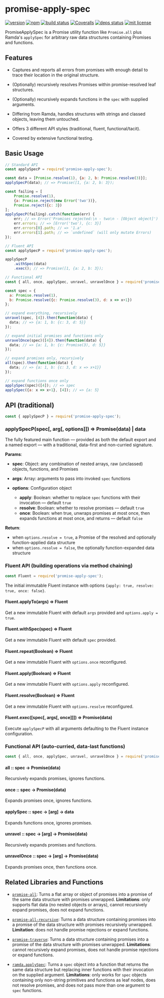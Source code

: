 
# promise-apply-spec

[![version][version-img]][version-url]
[![npm][npmjs-img]][npmjs-url]
[![build status][travis-img]][travis-url]
[![Coveralls][coveralls-img]][coveralls-url]
[![deps status][daviddm-img]][daviddm-url]
[![mit license][license-img]][license-url]

PromiseApplySpec is a Promise utility function like `Promise.all` plus Ramda's
`applySpec` for arbitrary raw data structures containing Promises and functions.

## Features

  - Captures and reports all errors from promises with enough detail to trace their
    location in the original structure.
  
  - (Optionally) recursively resolves Promises within promise-resolved leaf structures.
  
  - (Optionally) recursively expands functions in the `spec` with supplied arguments.
  
  - Differing from Ramda, handles structures with strings and classed objects, leaving
    them untouched.
  
  - Offers 3 different API styles (traditional, fluent, functional/tacit).
  
  - Covered by extensive functional testing.

## Basic Usage

```javascript
// Standard API
const applySpecP = require('promise-apply-spec');

const data = [Promise.resolve(1), {a: 2, b: Promise.resolve(3)}];
applySpecP(data); // => Promise([1, {a: 2, b: 3});

const failing = [
    Promise.resolve(1),
    {a: Promise.reject(new Error('two'))},
    Promise.reject({c: 3})
];
applySpecP(failing).catch(function(err) {
    err; // => Error('Promises rejected:\n - two\n - [Object object]')
    err.errors; // => [Error('two'), {c: 3}]
    err.errors[0].path; // => '1.a'
    err.errors[1].path; // => `undefined` (will only mutate Errors)
});

// Fluent API
const applySpecP = require('promise-apply-spec');

applySpecP
    .withSpec(data)
    .exec(); // => Promise([1, {a: 2, b: 3});

// Functional API
const { all, once, applySpec, unravel, unravelOnce } = require('promise-apply-spec');

const spec = {
  a: Promise.resolve(1),
  b: Promise.resolve({c: Promise.resolve(3), d: x => x+1})
};

// expand everything, recursively
unravel(spec, [4]).then(function(data) {
  data; // => {a: 1, b: {c: 3, d: 5}}
});

// expand initial promises and functions only
unravelOnce(spec)([4]).then(function(data) {
  data; // => {a: 1, b: {c: Promise(3), d: 5}}
});

// expand promises only, recursively
all(spec).then(function(data) {
  data; // => {a: 1, b: {c: 3, d: x => x+1}}
});

// expand functions once only
applySpec(spec)([4]); // => spec
applySpec({a: x => x+1}, [4]); // => {a: 5}
```

## API (traditional)

```javascript
const { applySpecP } = require('promise-apply-spec');
```

### applySpecP(spec[, arg[, options]]) ⇒ Promise(data) | data

The fully featured main function &mdash; provided as both the default export and
a named export &mdash; with a traditional, data-first and non-curried signature.

**Params**:
  - **spec**: Object: any combination of nested arrays, raw (unclassed) objects,
    functions, and Promises
    
  - **args**: Array: arguments to pass into invoked `spec` functions
  
  - **options**: Configuration object
    - **apply**: Boolean: whether to replace `spec` functions with their
      invocation &mdash; default `true`
    - **resolve**: Boolean: whether to resolve promises &mdash; default `true`
    - **once**: Boolean: when true, unwraps promises at most once, then expands
      functions at most once, and returns &mdash; default `false`

**Return**:
  - when `options.resolve = true`, a Promise of the resolved and optionally
    function-applied data structure
  - when `options.resolve = false`, the optionally function-expanded data structure


### Fluent API (building operations via method chaining)

```javascript
const Fluent = require('promise-apply-spec');
```

The initial immutable Fluent instance with options `{apply: true, resolve: true, once: false}`.

#### Fluent.applyTo(args) ⇒ Fluent

Get a new immutable Fluent with default `args` provided and `options.apply = true`.

#### Fluent.withSpec(spec) ⇒ Fluent

Get a new immutable Fluent with default `spec` provided.

#### Fluent.repeat(Boolean) ⇒ Fluent

Get a new immutable Fluent with `options.once` reconfigured.

#### Fluent.apply(Boolean) ⇒ Fluent

Get a new immutable Fluent with `options.apply` reconfigured.

#### Fluent.resolve(Boolean) ⇒ Fluent

Get a new immutable Fluent with `options.resolve` reconfigured.

#### Fluent.exec([spec[, args[, once]]]) ⇒ Promise(data)

Execute `applySpecP` with all arguments defaulting to the Fluent instance configuration.


### Functional API (auto-curried, data-last functions)

```javascript
const { all, once, applySpec, unravel, unravelOnce } = require('promise-apply-spec');
```

#### all :: spec → Promise(data)

Recursively expands promises, ignores functions.

#### once :: spec → Promise(data)

Expands promises once, ignores functions.

#### applySpec :: spec → [arg] → data

Expands functions once, ignores promises.

#### unravel :: spec → [arg] → Promise(data)

Recursively expands promises and functions.

#### unravelOnce :: spec → [arg] → Promise(data)

Expands promises once, then functions once.


## Related Libraries and Functions

  - [`promise-all`](https://github.com/joakimbeng/promise-all):
    Turns a flat array or object of promises into a promise of the same data structure
    with promises unwrapped.  **Limitations**: only supports flat data (no nested objects
    or arrays), cannot recursively expand promises, does not expand functions.
  
  - [`promise-all-recursive`](https://github.com/usefulthink/promise-all-recursive):
    Turns a data structure containing promises into a promise of the data structure
    with promises recursively unwrapped.  **Limitation**: does not handle promise
    rejections or expand functions.
  
  - [`promise-traverse`](https://github.com/mvaldesdeleon/promise-traverse):
    Turns a data structure containing promises into a promise of the data structure
    with promises unwrapped.  **Limitations**: cannot recursively expand promises,
    does not handle promise rejections or expand functions.
  
  - [`ramda.applySpec`](https://ramdajs.com/docs/#applySpec):
    Turns a `spec` object into a function that returns the same data structure
    but replacing inner functions with their invocation on the supplied argument.
    **Limitations**: only works for `spec` objects containing only non-string
    primitives and functions as leaf nodes, does not resolve promises, and does
    not pass more than one argument to `spec` functions.

[version-url]: https://github.com/evan-king/promise-apply-spec/releases
[version-img]: https://img.shields.io/github/tag/evan-king/promise-apply-spec.svg?style=flat

[npmjs-url]: https://www.npmjs.com/package/promise-apply-spec
[npmjs-img]: https://img.shields.io/npm/v/promise-apply-spec.svg?style=flat

[coveralls-url]: https://coveralls.io/r/evan-king/promise-apply-spec?branch=master
[coveralls-img]: https://img.shields.io/coveralls/evan-king/promise-apply-spec.svg?style=flat

[license-url]: https://github.com/evan-king/promise-apply-spec/blob/master/LICENSE
[license-img]: https://img.shields.io/badge/license-MIT-blue.svg?style=flat

[travis-url]: https://travis-ci.org/evan-king/promise-apply-spec
[travis-img]: https://img.shields.io/travis/evan-king/promise-apply-spec.svg?style=flat

[daviddm-url]: https://david-dm.org/evan-king/promise-apply-spec
[daviddm-img]: https://img.shields.io/david/evan-king/promise-apply-spec.svg?style=flat

